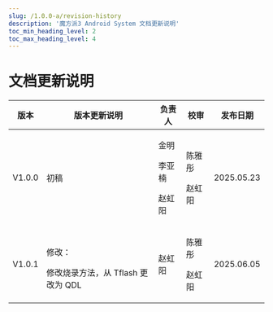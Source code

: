 ```yaml
---
slug: /1.0.0-a/revision-history
description: '魔方派3 Android System 文档更新说明'
toc_min_heading_level: 2
toc_max_heading_level: 4
---
```

# 文档更新说明

| 版本     | 版本更新说明 | 负责人      | 校审     | 发布日期       |
| ------ | ------ | -------- | ------ | ---------- |
| V1.0.0 | 初稿 | <p>金明</p><p>李亚楠</p><p>赵虹阳</p> | <p>陈雅彤</p><p>赵虹阳</p> | 2025.05.23 |
| V1.0.1 | <p>修改：</p>修改烧录方法，从 Tflash 更改为 QDL | <p>赵虹阳</p> | <p>陈雅彤</p><p>赵虹阳</p> | 2025.06.05 |
